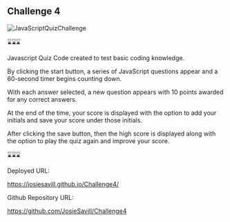## Challenge 4

![JavaScriptQuizChallenge](https://user-images.githubusercontent.com/120339032/216792180-a0803c36-8cad-49bb-bbb1-4fd2d553ad18.png)


⌛⌛⌛


Javascript Quiz Code created to test basic coding knowledge.

By clicking the start button, a series of JavaScript questions appear and a 60-second timer begins counting down.

With each answer selected, a new question appears with 10 points awarded for any correct answers.

At the end of the time, your score is displayed with the option to add your initials and save your score under those initials.

After clicking the save button, then the high score is displayed along with the option to play the quiz again and improve your score.





⌛⌛⌛


Deployed URL:

https://josiesavill.github.io/Challenge4/


Github Repository URL:

https://github.com/JosieSavill/Challenge4


